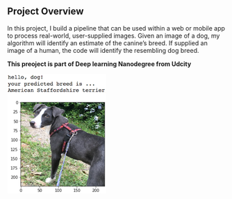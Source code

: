 [//]: # (Image References)

[image1]: ./images/sample_dog_output.png "Sample Output"


## Project Overview

In this project, I  build a pipeline that can be used within a web or mobile app to process real-world, user-supplied images.  Given an image of a dog, my algorithm will identify an estimate of the canine’s breed.  If supplied an image of a human, the code will identify the resembling dog breed. 

**This preoject is part of Deep learning Nanodegree from Udcity**

![Sample Output][image1]


